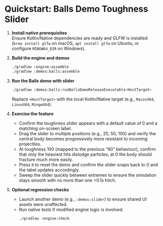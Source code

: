 # Quickstart: Balls Demo Toughness Slider

1. **Install native prerequisites**  
   Ensure Kotlin/Native dependencies are ready and GLFW is installed (`brew install glfw` on macOS, `apt install glfw`
   on Ubuntu, or configure `MINGW64_DIR` on Windows).

2. **Build the engine and demos**
   ```bash
   ./gradlew :engine:assemble
   ./gradlew :demos:balls:assemble
   ```

3. **Run the Balls demo with slider**
   ```bash
   ./gradlew :demos:balls:runBallsDemoReleaseExecutable<HostTarget>
   ```
   Replace `<HostTarget>` with the local Kotlin/Native target (e.g., `MacosX64`, `LinuxX64`, `MingwX64`).

4. **Exercise the feature**
    - Confirm the toughness slider appears with a default value of 0 and a matching on-screen label.
    - Drag the slider to multiple positions (e.g., 25, 50, 100) and verify the central body becomes progressively more
      resistant to incoming projectiles.
    - At toughness 100 (mapped to the previous “60” behaviour), confirm that only the heaviest hits dislodge particles;
      at 0 the body should fracture much more easily.
    - Press `R` to reset the demo and confirm the slider snaps back to 0 and the label updates accordingly.
    - Sweep the slider quickly between extremes to ensure the simulation stays smooth with no more than one >0.1s hitch.

5. **Optional regression checks**
    - Launch another demo (e.g., `:demos:slider`) to ensure shared UI assets were unaffected.
    - Run native tests if modified engine logic is involved:
      ```bash
      ./gradlew :engine:check
      ```
